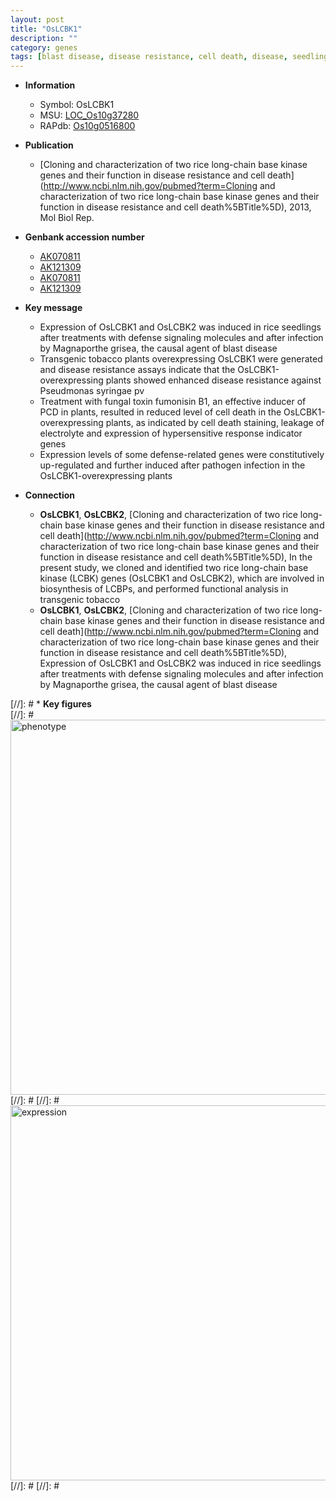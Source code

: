 ```yaml
---
layout: post
title: "OsLCBK1"
description: ""
category: genes
tags: [blast disease, disease resistance, cell death, disease, seedling, defense, blast]
---
```


* **Information**  
    + Symbol: OsLCBK1  
    + MSU: [LOC_Os10g37280](http://rice.plantbiology.msu.edu/cgi-bin/ORF_infopage.cgi?orf=LOC_Os10g37280)  
    + RAPdb: [Os10g0516800](http://rapdb.dna.affrc.go.jp/viewer/gbrowse_details/irgsp1?name=Os10g0516800)  

* **Publication**  
    + [Cloning and characterization of two rice long-chain base kinase genes and their function in disease resistance and cell death](http://www.ncbi.nlm.nih.gov/pubmed?term=Cloning and characterization of two rice long-chain base kinase genes and their function in disease resistance and cell death%5BTitle%5D), 2013, Mol Biol Rep.

* **Genbank accession number**  
    + [AK070811](http://www.ncbi.nlm.nih.gov/nuccore/AK070811)
    + [AK121309](http://www.ncbi.nlm.nih.gov/nuccore/AK121309)
    + [AK070811](http://www.ncbi.nlm.nih.gov/nuccore/AK070811)
    + [AK121309](http://www.ncbi.nlm.nih.gov/nuccore/AK121309)

* **Key message**  
    + Expression of OsLCBK1 and OsLCBK2 was induced in rice seedlings after treatments with defense signaling molecules and after infection by Magnaporthe grisea, the causal agent of blast disease
    + Transgenic tobacco plants overexpressing OsLCBK1 were generated and disease resistance assays indicate that the OsLCBK1-overexpressing plants showed enhanced disease resistance against Pseudmonas syringae pv
    + Treatment with fungal toxin fumonisin B1, an effective inducer of PCD in plants, resulted in reduced level of cell death in the OsLCBK1-overexpressing plants, as indicated by cell death staining, leakage of electrolyte and expression of hypersensitive response indicator genes
    + Expression levels of some defense-related genes were constitutively up-regulated and further induced after pathogen infection in the OsLCBK1-overexpressing plants

* **Connection**  
    + __OsLCBK1__, __OsLCBK2__, [Cloning and characterization of two rice long-chain base kinase genes and their function in disease resistance and cell death](http://www.ncbi.nlm.nih.gov/pubmed?term=Cloning and characterization of two rice long-chain base kinase genes and their function in disease resistance and cell death%5BTitle%5D), In the present study, we cloned and identified two rice long-chain base kinase (LCBK) genes (OsLCBK1 and OsLCBK2), which are involved in biosynthesis of LCBPs, and performed functional analysis in transgenic tobacco
    + __OsLCBK1__, __OsLCBK2__, [Cloning and characterization of two rice long-chain base kinase genes and their function in disease resistance and cell death](http://www.ncbi.nlm.nih.gov/pubmed?term=Cloning and characterization of two rice long-chain base kinase genes and their function in disease resistance and cell death%5BTitle%5D), Expression of OsLCBK1 and OsLCBK2 was induced in rice seedlings after treatments with defense signaling molecules and after infection by Magnaporthe grisea, the causal agent of blast disease

[//]: # * **Key figures**  
[//]: # <img src="http://funRiceGenes.github.io/images/OsLCBK1.pheno.png" alt="phenotype"  style="width: 600px;"/>
[//]: # 
[//]: # <img src="http://funRiceGenes.github.io/images/OsLCBK1.exp.png" alt="expression"  style="width: 600px;"/>
[//]: # 
[//]: # 
